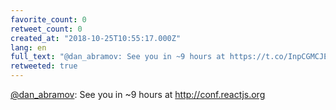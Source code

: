 ```yaml
---
favorite_count: 0
retweet_count: 0
created_at: "2018-10-25T10:55:17.000Z"
lang: en
full_text: "@dan_abramov: See you in ~9 hours at https://t.co/InpCGMCJEC"
retweeted: true
---
```


[@dan_abramov](https://twitter.com/dan_abramov): See you in ~9 hours at
<http://conf.reactjs.org>
